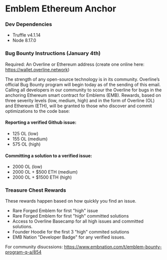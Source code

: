 # Emblem Ethereum Anchor
### Dev Dependencies
- Truffle v4.1.14
- Node 8.17.0

### Bug Bounty Instructions (January 4th) 

Required: An Overline or Ethereum address (create one online here: https://wallet.overline.network)

The strength of any open-source technology is in its community. Overline’s official Bug Bounty program will begin today as of the sending of this email. Calling all developers in our community to scour the Overline for bugs in the anchoring Ethereum smart contract for Emblems (EMB). Rewards, based on three severity levels (low, medium, high)  and in the form of Overline (OL) and Ethereum (ETH), will be granted to those who discover and commit optimizations to the code base:

#### Reporting a verified Github issue: 
- 125 OL (low)
- 155 OL (medium)
- 575 OL (high)

#### Committing a solution to a verified issue: 
- 2000 OL (low)
- 2000 OL + $500 ETH (medium)
- 2000 OL + $1500 ETH (high)

### Treasure Chest Rewards
These rewards happen based on how quickly you find an issue. 
- Rare Forged Emblem for first "high" issue 
- Rare Forged Emblem for first "high" committed solutions
- Access to Overline Basecamp for all high issues and committed solutions. 
- Founder Hoodie for the first 3 "high" commited solutions
- EMB Nation "Developer Badge" for any verified issues. 


For community disucssions: https://www.embnation.com/t/emblem-bounty-program-q-a/854


